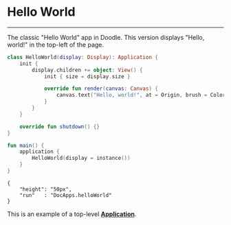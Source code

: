 # Hello World
-------------

The classic "Hello World" app in Doodle. This version displays "Hello, world!" in the top-left of the page.

```kotlin
class HelloWorld(display: Display): Application {
    init {
        display.children += object: View() {
            init { size = display.size }

            override fun render(canvas: Canvas) {
                canvas.text("Hello, world!", at = Origin, brush = ColorBrush(Black))
            }
        }
    }

    override fun shutdown() {}
}

fun main() {
    application {
        HelloWorld(display = instance())
    }
}
```

```doodle
{
    "height": "50px",
    "run"   : "DocApps.helloWorld"
}
```

This is an example of a top-level [**Application**](applications.md).